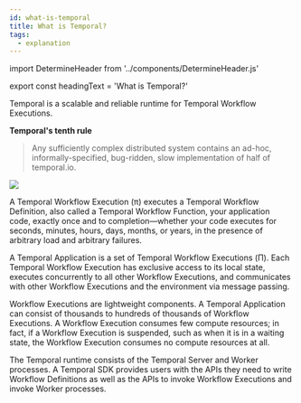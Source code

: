 ```yaml
---
id: what-is-temporal
title: What is Temporal?
tags:
  - explanation
---
```


import DetermineHeader from '../components/DetermineHeader.js'

export const headingText = 'What is Temporal?'

<DetermineHeader
hLevel={props.heading}
hText={headingText}
/>

Temporal is a scalable and reliable runtime for Temporal Workflow Executions.

**Temporal's tenth rule**

> Any sufficiently complex distributed system contains an ad-hoc, informally-specified, bug-ridden, slow implementation of half of temporal.io.

<img class="docs-image-centered docs-image-max-width-50" src="/img/temporal-intro.png" />

A Temporal Workflow Execution (π) executes a Temporal Workflow Definition, also called a Temporal Workflow Function, your application code, exactly once and to completion—whether your code executes for seconds, minutes, hours, days, months, or years, in the presence of arbitrary load and arbitrary failures.

A Temporal Application is a set of Temporal Workflow Executions (Π). Each Temporal Workflow Execution has exclusive access to its local state, executes concurrently to all other Workflow Executions, and communicates with other Workflow Executions and the environment via message passing.

Workflow Executions are lightweight components.
A Temporal Application can consist of thousands to hundreds of thousands of Workflow Executions.
A Workflow Execution consumes few compute resources; in fact, if a Workflow Execution is suspended, such as when it is in a waiting state, the Workflow Execution consumes no compute resources at all.

The Temporal runtime consists of the Temporal Server and Worker processes.
A Temporal SDK provides users with the APIs they need to write Workflow Definitions as well as the APIs to invoke Workflow Executions and invoke Worker processes.

